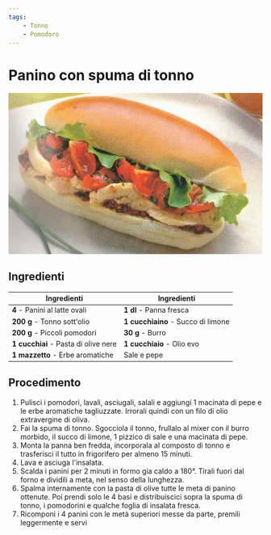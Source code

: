 ```yaml
---
tags:
    - Tonno
    - Pomodoro
---
```

# Panino con spuma di tonno

![](../img/Panino-con-spuma-di-tonno.webp)


## Ingredienti

| Ingredienti                  | Ingredienti             |
| ---------------------------- | ----------------------- |
| **4** - Panini al latte ovali  | **1 dl** - Panna fresca |
| **200 g** - Tonno sott'olio | **1 cucchiaino** - Succo di limone |
| **200 g** - Piccoli pomodori | **30 g** - Burro |
| **1 cucchiai** - Pasta di olive nere | **1 cucchiaio** - Olio evo |
| **1 mazzetto** - Erbe aromatiche | Sale e pepe |

## Procedimento

1. Pulisci i pomodori, lavali, asciugali, salali e aggiungi 1 macinata di pepe e le erbe aromatiche tagliuzzate. Irrorali quindi con un filo di olio extravergine di oliva.
1. Fai la spuma di tonno. Sgocciola il tonno, frullalo al mixer con il burro morbido, il succo di limone, 1 pizzico di sale e una macinata di pepe. 
2. Monta la panna ben fredda, incorporala al composto di tonno e trasferisci il tutto in frigorifero per almeno 15 minuti. 
3. Lava e asciuga l'insalata.
4. Scalda i panini per 2 minuti in formo gia caldo a 180°. Tirali fuori dal forno e dividili a meta, nel senso della lunghezza. 
5. Spalma internamente con la pasta di olive tutte le meta di panino ottenute. Poi prendi solo le 4 basi e distribuiscici sopra la spuma di tonno, i pomodorini e qualche foglia di insalata fresca. 
6. Ricomponi i 4 panini con le metà superiori messe da parte, premili leggermente e servi 

